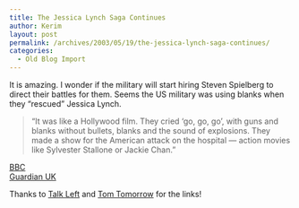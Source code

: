 ```yaml
---
title: The Jessica Lynch Saga Continues
author: Kerim
layout: post
permalink: /archives/2003/05/19/the-jessica-lynch-saga-continues/
categories:
  - Old Blog Import
---
```

It is amazing. I wonder if the military will start hiring Steven Spielberg to direct their battles for them. Seems the US military was using blanks when they &#8220;rescued&#8221; Jessica Lynch. 


>   &#8220;It was like a Hollywood film. They cried &#8216;go, go, go&#8217;, with guns and blanks without bullets, blanks and the sound of explosions. They made a show for the American attack on the hospital &#8212; action movies like Sylvester Stallone or Jackie Chan.&#8221;


<a href="http://news.bbc.co.uk/2/hi/programmes/correspondent/3028585.stm" onclick="_gaq.push(['_trackEvent', 'outbound-article', 'http://news.bbc.co.uk/2/hi/programmes/correspondent/3028585.stm', 'BBC']);" >BBC</a>  
<a href="http://www.guardian.co.uk/Iraq/Story/0,2763,956255,00.html" onclick="_gaq.push(['_trackEvent', 'outbound-article', 'http://www.guardian.co.uk/Iraq/Story/0,2763,956255,00.html', 'Guardian UK']);" >Guardian UK</a>

Thanks to <a href="http://www.talkleft.com/archives/003164.html" onclick="_gaq.push(['_trackEvent', 'outbound-article', 'http://www.talkleft.com/archives/003164.html', 'Talk Left']);" >Talk Left</a> and <a href="http://www.thismodernworld.com/weblog/mtarchives/week_2003_05_11.html#000614" onclick="_gaq.push(['_trackEvent', 'outbound-article', 'http://www.thismodernworld.com/weblog/mtarchives/week_2003_05_11.html#000614', 'Tom Tomorrow']);" >Tom Tomorrow</a> for the links!

